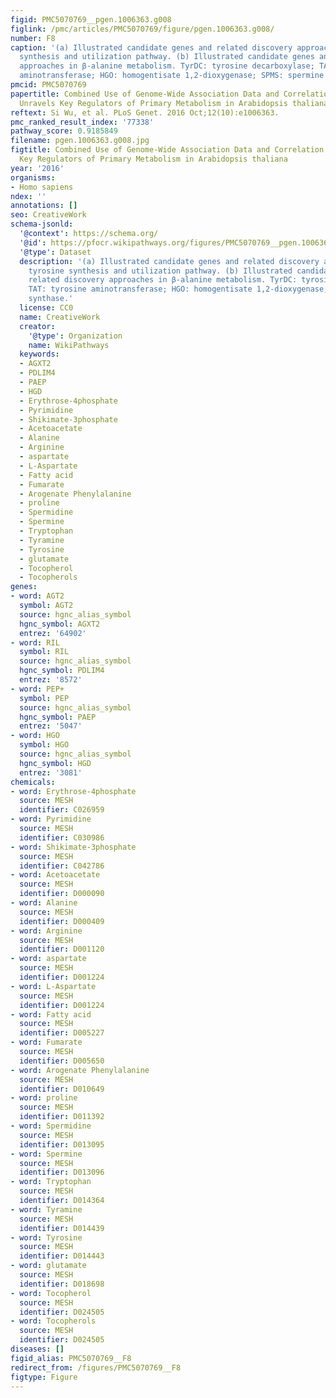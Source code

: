 ```yaml
---
figid: PMC5070769__pgen.1006363.g008
figlink: /pmc/articles/PMC5070769/figure/pgen.1006363.g008/
number: F8
caption: '(a) Illustrated candidate genes and related discovery approaches in tyrosine
  synthesis and utilization pathway. (b) Illustrated candidate genes and related discovery
  approaches in β-alanine metabolism. TyrDC: tyrosine decarboxylase; TAT: tyrosine
  aminotransferase; HGO: homogentisate 1,2-dioxygenase; SPMS: spermine synthase.'
pmcid: PMC5070769
papertitle: Combined Use of Genome-Wide Association Data and Correlation Networks
  Unravels Key Regulators of Primary Metabolism in Arabidopsis thaliana.
reftext: Si Wu, et al. PLoS Genet. 2016 Oct;12(10):e1006363.
pmc_ranked_result_index: '77338'
pathway_score: 0.9185849
filename: pgen.1006363.g008.jpg
figtitle: Combined Use of Genome-Wide Association Data and Correlation Networks Unravels
  Key Regulators of Primary Metabolism in Arabidopsis thaliana
year: '2016'
organisms:
- Homo sapiens
ndex: ''
annotations: []
seo: CreativeWork
schema-jsonld:
  '@context': https://schema.org/
  '@id': https://pfocr.wikipathways.org/figures/PMC5070769__pgen.1006363.g008.html
  '@type': Dataset
  description: '(a) Illustrated candidate genes and related discovery approaches in
    tyrosine synthesis and utilization pathway. (b) Illustrated candidate genes and
    related discovery approaches in β-alanine metabolism. TyrDC: tyrosine decarboxylase;
    TAT: tyrosine aminotransferase; HGO: homogentisate 1,2-dioxygenase; SPMS: spermine
    synthase.'
  license: CC0
  name: CreativeWork
  creator:
    '@type': Organization
    name: WikiPathways
  keywords:
  - AGXT2
  - PDLIM4
  - PAEP
  - HGD
  - Erythrose-4phosphate
  - Pyrimidine
  - Shikimate-3phosphate
  - Acetoacetate
  - Alanine
  - Arginine
  - aspartate
  - L-Aspartate
  - Fatty acid
  - Fumarate
  - Arogenate Phenylalanine
  - proline
  - Spermidine
  - Spermine
  - Tryptophan
  - Tyramine
  - Tyrosine
  - glutamate
  - Tocopherol
  - Tocopherols
genes:
- word: AGT2
  symbol: AGT2
  source: hgnc_alias_symbol
  hgnc_symbol: AGXT2
  entrez: '64902'
- word: RIL
  symbol: RIL
  source: hgnc_alias_symbol
  hgnc_symbol: PDLIM4
  entrez: '8572'
- word: PEP+
  symbol: PEP
  source: hgnc_alias_symbol
  hgnc_symbol: PAEP
  entrez: '5047'
- word: HGO
  symbol: HGO
  source: hgnc_alias_symbol
  hgnc_symbol: HGD
  entrez: '3081'
chemicals:
- word: Erythrose-4phosphate
  source: MESH
  identifier: C026959
- word: Pyrimidine
  source: MESH
  identifier: C030986
- word: Shikimate-3phosphate
  source: MESH
  identifier: C042786
- word: Acetoacetate
  source: MESH
  identifier: D000090
- word: Alanine
  source: MESH
  identifier: D000409
- word: Arginine
  source: MESH
  identifier: D001120
- word: aspartate
  source: MESH
  identifier: D001224
- word: L-Aspartate
  source: MESH
  identifier: D001224
- word: Fatty acid
  source: MESH
  identifier: D005227
- word: Fumarate
  source: MESH
  identifier: D005650
- word: Arogenate Phenylalanine
  source: MESH
  identifier: D010649
- word: proline
  source: MESH
  identifier: D011392
- word: Spermidine
  source: MESH
  identifier: D013095
- word: Spermine
  source: MESH
  identifier: D013096
- word: Tryptophan
  source: MESH
  identifier: D014364
- word: Tyramine
  source: MESH
  identifier: D014439
- word: Tyrosine
  source: MESH
  identifier: D014443
- word: glutamate
  source: MESH
  identifier: D018698
- word: Tocopherol
  source: MESH
  identifier: D024505
- word: Tocopherols
  source: MESH
  identifier: D024505
diseases: []
figid_alias: PMC5070769__F8
redirect_from: /figures/PMC5070769__F8
figtype: Figure
---
```

